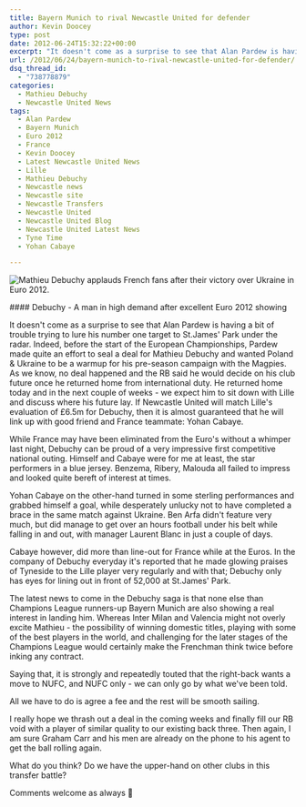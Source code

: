 ```yaml
---
title: Bayern Munich to rival Newcastle United for defender
author: Kevin Doocey
type: post
date: 2012-06-24T15:32:22+00:00
excerpt: "It doesn't come as a surprise to see that Alan Pardew is having a bit of trouble trying to lure his number one target to St.James' Park under the radar. Indeed, before the start.."
url: /2012/06/24/bayern-munich-to-rival-newcastle-united-for-defender/
dsq_thread_id:
  - "738778879"
categories:
  - Mathieu Debuchy
  - Newcastle United News
tags:
  - Alan Pardew
  - Bayern Munich
  - Euro 2012
  - France
  - Kevin Doocey
  - Latest Newcastle United News
  - Lille
  - Mathieu Debuchy
  - Newcastle news
  - Newcastle site
  - Newcastle Transfers
  - Newcastle United
  - Newcastle United Blog
  - Newcastle United Latest News
  - Tyne Time
  - Yohan Cabaye

---
```

![Mathieu Debuchy applauds French fans after their victory over Ukraine in Euro 2012.](https://www.tynetime.com/wp-content/uploads/2012/06/Mathieu-Debuchy-France.jpg "Mathieu-Debuchy-France")

#### Debuchy - A man in high demand after excellent Euro 2012 showing

It doesn't come as a surprise to see that Alan Pardew is having a bit of trouble trying to lure his number one target to St.James' Park under the radar. Indeed, before the start of the European Championships, Pardew made quite an effort to seal a deal for Mathieu Debuchy and wanted Poland & Ukraine to be a warmup for his pre-season campaign with the Magpies. As we know, no deal happened and the RB said he would decide on his club future once he returned home from international  duty. He returned home today and in the next couple of weeks - we expect him to sit down with Lille and discuss where his future lay. If Newcastle United will match Lille's evaluation of £6.5m for Debuchy, then it is almost guaranteed that he will link up with good friend and France teammate: Yohan Cabaye.

While France may have been eliminated from the Euro's without a whimper last night, Debuchy can be proud of a very impressive first competitive national outing. Himself and Cabaye were for me at least, the star performers in a blue jersey. Benzema, Ribery, Malouda all failed to impress and looked quite bereft of interest at times.

Yohan Cabaye on the other-hand turned in some sterling performances and grabbed himself a goal, while desperately unlucky not to have completed a brace in the same match against Ukraine. Ben Arfa didn't feature very much, but did manage to get over an hours football under his belt while falling in and out, with manager Laurent Blanc in just a couple of days.

Cabaye however, did more than line-out for France while at the Euros. In the company of Debuchy everyday it's reported that he made glowing praises of Tyneside to the Lille player very regularly and with that; Debuchy only has eyes for lining out in front of 52,000 at St.James' Park.

The latest news to come in the Debuchy saga is that none else than Champions League runners-up Bayern Munich are also showing a real interest in landing him. Whereas Inter Milan and Valencia might not overly excite Mathieu - the possibility of winning domestic titles, playing with some of the best players in the world, and challenging for the later stages of the Champions League would certainly make the Frenchman think twice before inking any contract.

Saying that, it is strongly and repeatedly touted that the right-back wants a move to NUFC, and NUFC only - we can only go by what we've been told.

All we have to do is agree a fee and the rest will be smooth sailing.

I really hope we thrash out a deal in the coming weeks and finally fill our RB void with a player of similar quality to our existing back three. Then again, I am sure Graham Carr and his men are already on the phone to his agent to get the ball rolling again.

What do you think? Do we have the upper-hand on other clubs in this transfer battle?

Comments welcome as always 🙂
